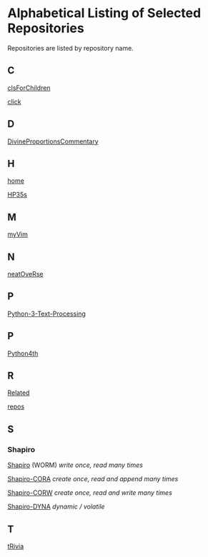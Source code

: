 Alphabetical Listing of Selected Repositories
=============================================

Repositories are listed by repository name.

C
-

[cIsForChildren](
https://github.com/dmparrishphd/cIsForChildren
)

[click](
https://github.com/dmparrishphd/click
)

D
-

[DivineProportionsCommentary](
https://github.com/dmparrishphd/DivineProportionsCommentary
)

H
-

[home](
https://github.com/dmparrishphd/home
)

[HP35s](
https://github.com/dmparrishphd/HP35s
)

M
-

[myVim](
https://github.com/dmparrishphd/myVim
)

N
-

[neatOveRse](
https://github.com/dmparrishphd/neatOveRse
)

P
-

[Python-3-Text-Processing](
https://github.com/dmparrishphd/Python-3-Text-Processing
)

P
-

[Python4th](
https://github.com/dmparrishphd/Python4th
)

R
-

[Related](
https://github.com/dmparrishphd/Related
)

[repos](
https://github.com/dmparrishphd/repos
)

S
-

### Shapiro

[Shapiro](
https://github.com/dmparrishphd/Shapiro
) (WORM) _write once, read many times_

[Shapiro-CORA](
https://github.com/dmparrishphd/Shapiro-CORA
) _create once, read and append many times_

[Shapiro-CORW](
https://github.com/dmparrishphd/Shapiro-CORW
) _create once, read and write many times_

[Shapiro-DYNA](
https://github.com/dmparrishphd/Shapiro-DYNA
) _dynamic / volatile_

T
-

[tRivia](
https://github.com/dmparrishphd/tRivia
)
